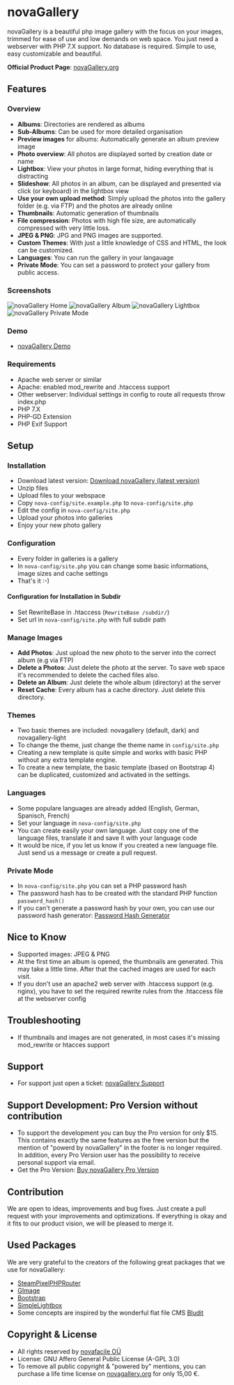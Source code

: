 # novaGallery

novaGallery is a beautiful php image gallery with the focus on your images, trimmed for ease of use and low demands on web space. You just need a webserver with PHP 7.X support. No database is required. Simple to use, easy customizable and beautiful. 

**Official Product Page**: [novaGallery.org](https://novagallery.org)

## Features

### Overview

* **Albums**: Directories are rendered as albums
* **Sub-Albums**: Can be used for more detailed organisation
* **Preview images** for albums: Automatically generate an album preview image
* **Photo overview**: All photos are displayed sorted by creation date or name
* **Lightbox**: View your photos in large format, hiding everything that is distracting
* **Slideshow**: All photos in an album, can be displayed and presented via click (or keyboard) in the lightbox view
* **Use your own upload method**: Simply upload the photos into the gallery folder (e.g. via FTP) and the photos are already online
* **Thumbnails**: Automatic generation of thumbnails
* **File compression**: Photos with high file size, are automatically compressed with very little loss.
* **JPEG & PNG**: JPG and PNG images are supported.
* **Custom Themes**: With just a little knowledge of CSS and HTML, the look can be customized.
* **Languages**: You can run the gallery in your langauage
* **Private Mode**: You can set a password to protect your gallery from public access.

### Screenshots

![novaGallery Home](https://novagallery.org/img/novagallery-home-400.jpg "novaGallery Home") ![novaGallery Album](https://novagallery.org/img/novagallery-album-400.jpg "novaGallery Album")
![novaGallery Lightbox](https://novagallery.org/img/novagallery-lightbox-400.jpg "novaGallery Lightbox") ![novaGallery Private Mode](https://novagallery.org/img/novagallery-private-400.jpg "novaGallery Private Mode")

### Demo

* [novaGallery Demo](https://demo.novagallery.org/)

### Requirements

* Apache web server or similar
* Apache: enabled mod_rewrite and .htaccess support
* Other webserver: Individual settings in config to route all requests throw index.php
* PHP 7.X
* PHP-GD Extension
* PHP Exif Support

## Setup

### Installation

* Download latest version: [Download novaGallery (latest version)](https://download.novafacile.com/novagallery/novagallery-free.zip)
* Unzip files
* Upload files to your webspace
* Copy `nova-config/site.example.php` to `nova-config/site.php`
* Edit the config in `nova-config/site.php`
* Upload your photos into galleries
* Enjoy your new photo gallery

### Configuration

* Every folder in galleries is a gallery
* In `nova-config/site.php` you can change some basic informations, image sizes and cache settings
* That's it :-)

#### Configuration for Installation in Subdir

* Set RewriteBase in .htaccess (`RewriteBase /subdir/`)
* Set url in `nova-config/site.php` with full subdir path

### Manage Images

* **Add Photos**: Just upload the new photo to the server into the correct album (e.g via FTP)
* **Delete a Photos**: Just delete the photo at the server. To save web space it's recommended to delete the cached files also.
* **Delete an Album**: Just delete the whole album (directory) at the server
* **Reset Cache**: Every album has a cache directory. Just delete this directory.

### Themes

* Two basic themes are included: novagallery (default, dark) and novagallery-light
* To change the theme, just change the theme name in `config/site.php`
* Creating a new template is quite simple and works with basic PHP without any extra template engine.
* To create a new template, the basic template (based on Bootstrap 4) can be duplicated, customized and activated in the settings.

### Languages

* Some populare languages are already added (English, German, Spanisch, French)
* Set your language in `nova-config/site.php`
* You can create easily your own language. Just copy one of the language files, translate it and save it with your language code
* It would be nice, if you let us know if you created a new language file. Just send us a message or create a pull request.

### Private Mode
* In `nova-config/site.php` you can set a PHP password hash
* The password hash has to be created with the standard PHP function `password_hash()`
* If you can't generate a password hash by your own, you can use our password hash generator: [Password Hash Generator](https://tools.nova.ms/password-hash-generator)

## Nice to Know

* Supported images: JPEG & PNG
* At the first time an album is opened, the thumbnails are generated. This may take a little time. After that the cached images are used for each visit.
* If you don't use an apache2 web server with .htaccess support (e.g. nginx), you have to set the required rewrite rules from the .htaccess file at the webserver config

## Troubleshooting

* If thumbnails and images are not generated, in most cases it's missing mod_rewrite or htacces support

## Support

* For support just open a ticket: [novaGallery Support](https://github.com/novafacile/novagallery/issues)

## Support Development: Pro Version without contribution

* To support the development you can buy the Pro version for only $15. This contains exactly the same features as the free version but the mention of "powerd by novaGallery" in the footer is no longer required. In addition, every Pro Version user has the possibility to receive personal support via email.
* Get the Pro Version: [Buy novaGallery Pro Version](https://novagallery.org/#download)

## Contribution

We are open to ideas, improvements and bug fixes. Just create a pull request with your improvements and optimizations. If everything is okay and it fits to our product vision, we will be pleased to merge it.

## Used Packages

We are very grateful to the creators of the following great packages that we use for novaGallery:

* [SteamPixelPHPRouter](https://github.com/steampixel/simplePHPRouter)
* [GImage](https://joseluisq.github.io/gimage)
* [Bootstrap](https://getbootstrap.com)
* [SimpleLightbox](https://simplelightbox.com)
* Some concepts are inspired by the wonderful flat file CMS [Bludit](https://www.bludit.com)

## Copyright & License

* All rights reserved by [novafacile OÜ](https://novafacile.com)
* License: GNU Affero General Public License (A-GPL 3.0)
* To remove all public copyright & "powered by" mentions, you can purchase a life time license on [novagallery.org](https://novagallery.org) for only 15,00 €.
